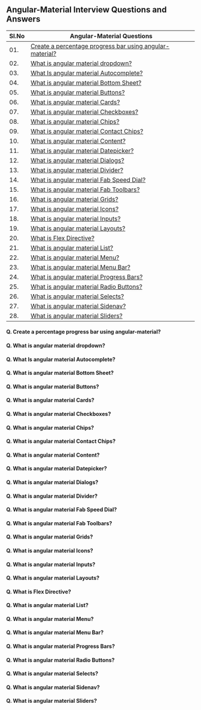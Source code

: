 ## Angular-Material Interview Questions and Answers

|Sl.No| Angular-Material Questions |
|--------|-------------------------|
|01. |[Create a percentage progress bar using angular-material?](#q-create-a-percentage-progress-bar-using-angular-material)|
|02. |[What is angular material dropdown?](#q-what-is-angular-material-dropdown)|
|03. |[What Is angular material Autocomplete?](#q-what-is-angular-material-autocomplete)|
|04. |[What is angular material Bottom Sheet?](#q-what-is-angular-material-bottom-sheet)|
|05. |[What is angular material Buttons?](#q-what-is-angular-material-buttons)|
|06. |[What is angular material Cards?](#q-what-is-angular-material-cards)|
|07. |[What is angular material Checkboxes?](#q-what-is-angular-material-checkboxes)|
|08. |[What is angular material Chips?](#q-what-is-angular-material-chips)|
|09. |[What is angular material Contact Chips?](#q-what-is-angular-material-contact-chips)|
|10. |[What is angular material Content?](#q-what-is-angular-material-content)|
|11. |[What is angular material Datepicker?](#q-what-is-angular-material-datepicker)|
|12. |[What is angular material Dialogs?](#q-what-is-angular-material-dialogs)|
|13. |[What is angular material Divider?](#q-what-is-angular-material-divider)|
|14. |[What is angular material Fab Speed Dial?](#q-what-is-angular-material-fab-speed-dial)|
|15. |[What is angular material Fab Toolbars?](#q-what-is-angular-material-fab-toolbars)|
|16. |[What is angular material Grids?](#q-what-is-angular-material-grids)|
|17. |[What is angular material Icons?](#q-what-is-angular-material-icons)|
|18. |[What is angular material Inputs?](#q-what-is-angular-material-inputs)|
|19. |[What is angular material Layouts?](#q-what-is-angular-material-layouts)|
|20. |[What is Flex Directive?](#q-what-is-flex-directive)|
|21. |[What is angular material List?](#q-what-is-angular-material-list)|
|22. |[What is angular material Menu?](#q-what-is-angular-material-menu)|
|23. |[What is angular material Menu Bar?](#q-what-is-angular-material-menu-bar)|
|24. |[What is angular material Progress Bars?](#q-what-is-angular-material-progress-bars)|
|25. |[What is angular material Radio Buttons?](#q-what-is-angular-material-radio-buttons)|
|26. |[What is angular material Selects?](#q-what-is-angular-material-selects)|
|27. |[What is angular material Sidenav?](#q-what-is-angular-material-sidenav)|
|28. |[What is angular material Sliders?](#q-what-is-angular-material-sliders)|


#### Q. Create a percentage progress bar using angular-material?
#### Q. What is angular material dropdown? 
#### Q. What Is angular material Autocomplete?
#### Q. What is angular material Bottom Sheet?
#### Q. What is angular material Buttons?
#### Q. What is angular material Cards?
#### Q. What is angular material Checkboxes?
#### Q. What is angular material Chips?
#### Q. What is angular material Contact Chips?
#### Q. What is angular material Content?
#### Q. What is angular material Datepicker?
#### Q. What is angular material Dialogs?
#### Q. What is angular material Divider?
#### Q. What is angular material Fab Speed Dial?
#### Q. What is angular material Fab Toolbars?
#### Q. What is angular material Grids?
#### Q. What is angular material Icons?
#### Q. What is angular material Inputs?
#### Q. What is angular material Layouts?
#### Q. What is Flex Directive?
#### Q. What is angular material List?
#### Q. What is angular material Menu?
#### Q. What is angular material Menu Bar?
#### Q. What is angular material Progress Bars?
#### Q. What is angular material Radio Buttons?
#### Q. What is angular material Selects?
#### Q. What is angular material Sidenav?
#### Q. What is angular material Sliders?